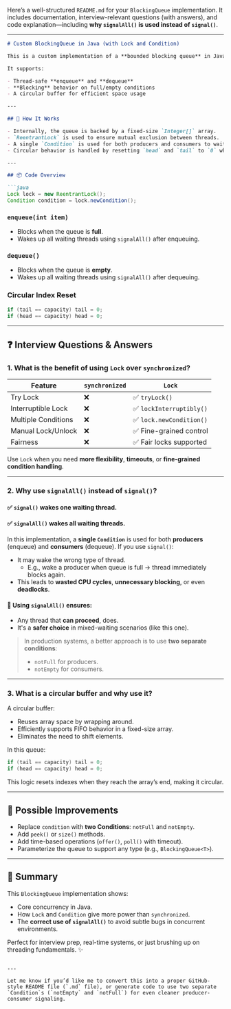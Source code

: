 Here’s a well-structured `README.md` for your `BlockingQueue` implementation. It includes documentation, interview-relevant questions (with answers), and code explanation—including **why `signalAll()` is used instead of `signal()`**.

---

```markdown
# Custom BlockingQueue in Java (with Lock and Condition)

This is a custom implementation of a **bounded blocking queue** in Java using low-level concurrency primitives from `java.util.concurrent.locks`.

It supports:

- Thread-safe **enqueue** and **dequeue**
- **Blocking** behavior on full/empty conditions
- A circular buffer for efficient space usage

---

## 🔧 How It Works

- Internally, the queue is backed by a fixed-size `Integer[]` array.
- `ReentrantLock` is used to ensure mutual exclusion between threads.
- A single `Condition` is used for both producers and consumers to wait/notify each other.
- Circular behavior is handled by resetting `head` and `tail` to `0` when they hit the array capacity.

---

## 📦 Code Overview

```java
Lock lock = new ReentrantLock();
Condition condition = lock.newCondition();
```

### `enqueue(int item)`
- Blocks when the queue is **full**.
- Wakes up all waiting threads using `signalAll()` after enqueuing.

### `dequeue()`
- Blocks when the queue is **empty**.
- Wakes up all waiting threads using `signalAll()` after dequeuing.

### Circular Index Reset
```java
if (tail == capacity) tail = 0;
if (head == capacity) head = 0;
```

---

## ❓ Interview Questions & Answers

### 1. What is the benefit of using `Lock` over `synchronized`?

| Feature | `synchronized` | `Lock` |
|--------|----------------|--------|
| Try Lock | ❌ | ✅ `tryLock()` |
| Interruptible Lock | ❌ | ✅ `lockInterruptibly()` |
| Multiple Conditions | ❌ | ✅ `lock.newCondition()` |
| Manual Lock/Unlock | ❌ | ✅ Fine-grained control |
| Fairness | ❌ | ✅ Fair locks supported |

Use `Lock` when you need **more flexibility**, **timeouts**, or **fine-grained condition handling**.

---

### 2. Why use `signalAll()` instead of `signal()`?

#### ✅ `signal()` wakes **one** waiting thread.
#### ✅ `signalAll()` wakes **all** waiting threads.

In this implementation, a **single `Condition`** is used for both **producers** (enqueue) and **consumers** (dequeue). If you use `signal()`:

- It may wake the wrong type of thread.
    - E.g., wake a producer when queue is full → thread immediately blocks again.
- This leads to **wasted CPU cycles**, **unnecessary blocking**, or even **deadlocks**.

#### 🔑 Using `signalAll()` ensures:
- Any thread that **can proceed**, does.
- It's a **safer choice** in mixed-waiting scenarios (like this one).

> In production systems, a better approach is to use **two separate conditions**:
> - `notFull` for producers.
> - `notEmpty` for consumers.

---

### 3. What is a circular buffer and why use it?

A circular buffer:
- Reuses array space by wrapping around.
- Efficiently supports FIFO behavior in a fixed-size array.
- Eliminates the need to shift elements.

In this queue:
```java
if (tail == capacity) tail = 0;
if (head == capacity) head = 0;
```

This logic resets indexes when they reach the array’s end, making it circular.

---

## 🚀 Possible Improvements

- Replace `condition` with **two Conditions**: `notFull` and `notEmpty`.
- Add `peek()` or `size()` methods.
- Add time-based operations (`offer()`, `poll()` with timeout).
- Parameterize the queue to support any type (e.g., `BlockingQueue<T>`).

---

## 🧠 Summary

This `BlockingQueue` implementation shows:
- Core concurrency in Java.
- How `Lock` and `Condition` give more power than `synchronized`.
- The **correct use of `signalAll()`** to avoid subtle bugs in concurrent environments.

Perfect for interview prep, real-time systems, or just brushing up on threading fundamentals. ✨
```

---

Let me know if you’d like me to convert this into a proper GitHub-style README file (`.md` file), or generate code to use two separate `Condition`s (`notEmpty` and `notFull`) for even cleaner producer-consumer signaling.